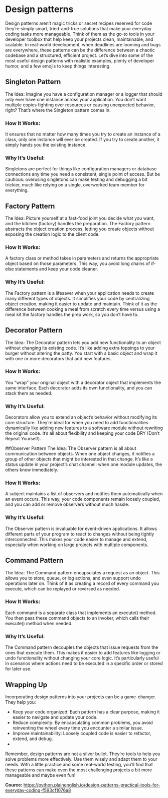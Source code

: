 # Design patterns

Design patterns aren’t magic tricks or secret recipes reserved for code they’re simply smart, tried-and-true solutions that make your everyday coding tasks more manageable. Think of them as the go-to tools in your developer toolbox that help keep your projects clean, maintainable, and scalable. In real-world development, when deadlines are looming and bugs are everywhere, these patterns can be the difference between a chaotic codebase and a structured, efficient project. Let’s dive into some of the most useful design patterns with realistic examples, plenty of developer humor, and a few emojis to keep things interesting.

## Singleton Pattern
The Idea:
Imagine you have a configuration manager or a logger that should only ever have one instance across your application. You don’t want multiple copies fighting over resources or causing unexpected behavior, right? That’s where the Singleton pattern comes in.

### How It Works:
It ensures that no matter how many times you try to create an instance of a class, only one instance will ever be created. If you try to create another, it simply hands you the existing instance.

### Why It’s Useful:
Singletons are perfect for things like configuration managers or database connections any time you need a consistent, single point of access. But be cautious: overusing singletons can make testing and debugging a bit trickier, much like relying on a single, overworked team member for everything.

## Factory Pattern
The Idea:
Picture yourself at a fast-food joint you decide what you want, and the kitchen (factory) handles the preparation. The Factory pattern abstracts the object creation process, letting you create objects without exposing the creation logic to the client code.

### How It Works:
A factory class or method takes in parameters and returns the appropriate object based on those parameters. This way, you avoid long chains of if-else statements and keep your code cleaner.

### Why It’s Useful:
The Factory pattern is a lifesaver when your application needs to create many different types of objects. It simplifies your code by centralizing object creation, making it easier to update and maintain. Think of it as the difference between cooking a meal from scratch every time versus using a meal kit the factory handles the prep work, so you don’t have to.

## Decorator Pattern
The Idea:
The Decorator pattern lets you add new functionality to an object without changing its existing code. It’s like adding extra toppings to your burger without altering the patty. You start with a basic object and wrap it with one or more decorators that add new features.

### How It Works:
You “wrap” your original object with a decorator object that implements the same interface. Each decorator adds its own functionality, and you can stack them as needed.

### Why It’s Useful:
Decorators allow you to extend an object’s behavior without modifying its core structure. They’re ideal for when you need to add functionalities dynamically like adding new features to a software module without rewriting the original code. It’s all about flexibility and keeping your code DRY (Don’t Repeat Yourself).

##Observer Pattern
The Idea:
The Observer pattern is all about communication between objects. When one object changes, it notifies a group of other objects that might be interested in that change. It’s like a status update in your project’s chat channel: when one module updates, the others know immediately.

### How It Works:
A subject maintains a list of observers and notifies them automatically when an event occurs. This way, your code components remain loosely coupled, and you can add or remove observers without much hassle.

### Why It’s Useful:
The Observer pattern is invaluable for event-driven applications. It allows different parts of your program to react to changes without being tightly interconnected. This makes your code easier to manage and extend, especially when working on large projects with multiple components.

## Command Pattern
The Idea:
The Command pattern encapsulates a request as an object. This allows you to store, queue, or log actions, and even support undo operations later on. Think of it as creating a record of every command you execute, which can be replayed or reversed as needed.

### How It Works:
Each command is a separate class that implements an execute() method. You then pass these command objects to an invoker, which calls their execute() method when needed.

### Why It’s Useful:
The Command pattern decouples the objects that issue requests from the ones that execute them. This makes it easier to add features like logging or undo functionality without changing your core logic. It’s particularly useful in scenarios where actions need to be executed in a specific order or stored for later use.

## Wrapping Up
Incorporating design patterns into your projects can be a game-changer. They help you:

* Keep your code organized: Each pattern has a clear purpose, making it easier to navigate and update your code.
* Reduce complexity: By encapsulating common problems, you avoid reinventing the wheel every time you encounter a similar issue.
* Improve maintainability: Loosely coupled code is easier to refactor, extend, and debug.
* 
Remember, design patterns are not a silver bullet. They’re tools to help you solve problems more effectively. Use them wisely and adapt them to your needs. With a little practice and some real-world testing, you’ll find that these patterns can make even the most challenging projects a bit more manageable and maybe even fun!


**Cource:**  https://python.plainenglish.io/design-patterns-practical-tools-for-everyday-coding-f593cf1076a8